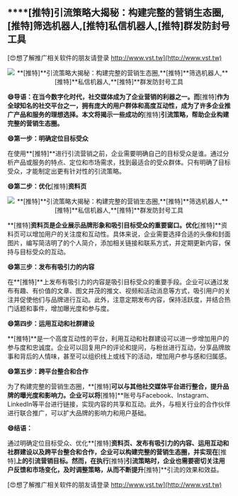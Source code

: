 ## ****[推特]**引流策略大揭秘：构建完整的营销生态圈,**[推特]**筛选机器人,**[推特]**私信机器人,**[推特]**群发防封号工具**

[😍想了解推广相关软件的朋友请登录 http://www.vst.tw](http://www.vst.tw)

 <center><img src="https://vst.tw/MP4/tuiguang/png/6.png" alt="**[推特]**引流策略大揭秘：构建完整的营销生态圈,**[推特]**筛选机器人,**[推特]**私信机器人,**[推特]**群发防封号工具"></center>

**😄导语：在当今数字化时代，社交媒体成为了企业营销的利器之一。而**[推特]**作为全球知名的社交平台之一，拥有庞大的用户群体和高度互动性，成为了许多企业推广产品和服务的理想选择。本文将揭示一些成功的**[推特]**引流策略，帮助企业构建完整的营销生态圈。**

**😄第一步：明确定位目标受众**

在使用**[推特]**进行引流营销之前，企业需要明确自己的目标受众是谁。通过分析产品或服务的特点、定位和市场需求，找到最适合的受众群体。只有明确了目标受众，才能制定出更有针对性的引流策略。

**😄第二步：优化**[推特]**资料页**

 <center><img src="https://vst.tw/MP4/tuiguang/png/4.png" alt="**[推特]**引流策略大揭秘：构建完整的营销生态圈,**[推特]**筛选机器人,**[推特]**私信机器人,**[推特]**群发防封号工具"></center>

**[推特]**资料页是企业展示品牌形象和吸引目标受众的重要窗口。优化**[推特]**资料页可以增加用户的关注度和互动性。具体来说，企业需要选择合适的头像和封面图片，编写简洁明了的个人简介，添加相关链接和联系方式，并定期更新内容，保持与目标受众的互动。

**😄第三步：发布有吸引力的内容**

在**[推特]**上发布有吸引力的内容是吸引目标受众的重要手段。企业可以通过发布有趣、有价值的文章、图文并茂的推文、视频和活动消息等方式，吸引用户的关注并促使他们与品牌进行互动。此外，注意定期发布内容，保持活跃度，并结合热门话题和事件，增加曝光度和参与度。

**😄第四步：运用互动和社群建设**

**[推特]**是一个高度互动性的平台，利用互动和社群建设可以进一步增加用户的参与度和忠诚度。企业可以回复用户的评论和提问，与粉丝进行互动，分享品牌故事和背后的人情味，甚至可以组织线上或线下的活动，增加用户参与感和归属感。

**😄第五步：跨平台整合和合作**

为了构建完整的营销生态圈，**[推特]**可以与其他社交媒体平台进行整合，提升品牌的曝光度和影响力。企业可以将**[推特]**账号与Facebook、Instagram、LinkedIn等平台进行链接，实现内容的共享和互动。此外，与相关行业的合作伙伴进行联合推广，可以扩大品牌的影响力和用户基础。

**😄结语：**

通过明确定位目标受众、优化**[推特]**资料页、发布有吸引力的内容、运用互动和社群建设以及跨平台整合和合作，企业可以构建完整的营销生态圈，并实现在**[推特]**上的引流营销目标。然而，在执行**[推特]**引流策略时，企业也需要密切关注用户反馈和市场变化，及时调整策略，从而不断提升**[推特]**引流的效果和效益。

[😍想了解推广相关软件的朋友请登录 http://www.vst.tw](http://www.vst.tw)



